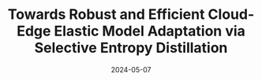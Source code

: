 ---
title: "Towards Robust and Efficient Cloud-Edge Elastic Model Adaptation via Selective Entropy Distillation"
collection: conferences
permalink: /publication/Towards_Robust
date: 2024-05-07
year: "2024"
venue: "ICLR"
city: 
state: ""
thumbnail: "Towards_Robust.png"
teaser :
authors: "Yaofo Chen, Shuaicheng Niu, Yaowei Wang, Shoukai Xu, Hengjie Song, Mingkui Tan"
bibtex: Towards_Robust.txt
uri: Towards_Robust.pdf
arxiv: https://arxiv.org/abs/2402.17316
project: 
source: https://github.com/chenyaofo/CEMA
poster:
data:
---